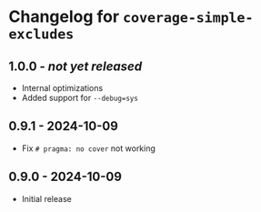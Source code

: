 Changelog for ``coverage-simple-excludes``
==========================================

1.0.0 - *not yet released*
--------------------------

- Internal optimizations
- Added support for `--debug=sys`

0.9.1 - 2024-10-09
------------------

- Fix `# pragma: no cover` not working

0.9.0 - 2024-10-09
------------------

- Initial release
